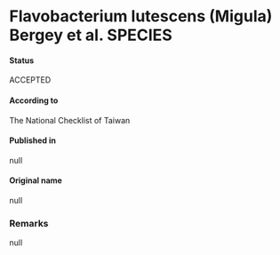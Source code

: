 Flavobacterium lutescens (Migula) Bergey et al. SPECIES
=======

#### Status
ACCEPTED

#### According to
The National Checklist of Taiwan

#### Published in
null

#### Original name
null

### Remarks
null